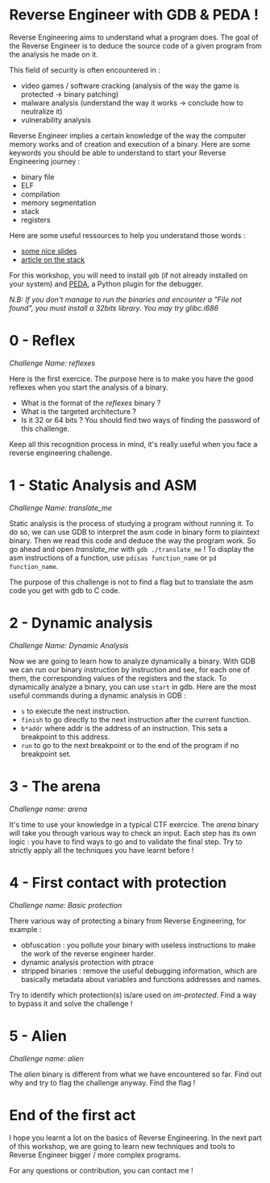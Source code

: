 # Reverse Engineer with GDB & PEDA !

Reverse Engineering aims to understand what a program does. The goal of the Reverse Engineer is to deduce the source code of a given program from the analysis he made on it.

This field of security is often encountered in :

* video games / software cracking (analysis of the way the game is protected -> binary patching)
* malware analysis (understand the way it works -> conclude how to neutralize it)
* vulnerability analysis

Reverse Engineer implies a certain knowledge of the way the computer memory works and of creation and execution of a binary.
Here are some keywords you should be able to understand to start your Reverse Engineering journey :

* binary file
* ELF
* compilation
* memory segmentation
* stack
* registers

Here are some useful ressources to help you understand those words :

* [some nice slides](http://slides.pwnh4.com/reverse)
* [article on the stack](https://beta.hackndo.com/stack-introduction/)

For this workshop, you will need to install `gdb` (if not already installed on your system) and [PEDA](https://github.com/longld/peda), a Python plugin for the debugger.

*N.B: If you don't manage to run the binaries and encounter a "File not found", you must install a 32bits library. You may try glibc.i686*

# 0 - Reflex

*Challenge Name: reflexes*

Here is the first exercice. The purpose here is to make you have the good reflexes when you start the analysis of a binary.

* What is the format of the *reflexes* binary ?
* What is the targeted architecture ?
* Is it 32 or 64 bits ?
  You should find two ways of finding the password of this challenge.

Keep all this recognition process in mind, it's really useful when you face a reverse engineering challenge.

# 1 - Static Analysis and ASM

*Challenge Name: translate_me*

Static analysis is the process of studying a program without running it.
To do so, we can use GDB to interpret the asm code in binary form to plaintext binary.
Then we read this code and deduce the way the program work.
So go ahead and open *translate_me* with `gdb ./translate_me` !
To display the asm instructions of a function, use `pdisas function_name` or `pd function_name`.

The purpose of this challenge is not to find a flag but to translate the asm code you get with gdb to C code.

# 2 - Dynamic analysis

*Challenge Name: Dynamic Analysis*

Now we are going to learn how to analyze dynamically a binary. With GDB we can run our binary instruction by instruction and see, for each one of them, the corresponding values of the registers and the stack.
To dynamically analyze a binary, you can use `start` in gdb.
Here are the most useful commands during a dynamic analysis in GDB :

* `s` to execute the next instruction.
* `finish` to go directly to the next instruction after the current function.
* `b*addr` where addr is the address of an instruction. This sets a breakpoint to this address.
* `run` to go to the next breakpoint or to the end of the program if no breakpoint set.

# 3 - The arena

*Challenge name: arena*

It's time to use your knowledge in a typical CTF exercice. The *arena* binary will take you through various way to check an input.
Each step has its own logic : you have to find ways to go and to validate the final step.
Try to strictly apply all the techniques you have learnt before !

# 4 - First contact with protection

*Challenge name: Basic protection*

There various way of protecting a binary from Reverse Engineering, for example :

* obfuscation : you pollute your binary with useless instructions to make the work of the reverse engineer harder.
* dynamic analysis protection with ptrace
* stripped binaries : remove the useful debugging information, which are basically metadata about variables and functions addresses and names.

Try to identify which protection(s) is/are used on *im-protected*. Find a way to bypass it and solve the challenge !

# 5 - Alien

*Challenge name: alien*

The *alien* binary is different from what we have encountered so far. Find out why and try to flag the challenge anyway.
Find the flag !

# End of the first act

I hope you learnt a lot on the basics of Reverse Engineering. In the next part of this workshop, we are going to learn new techniques and tools to Reverse Engineer bigger / more complex programs.

For any questions or contribution, you can contact me !
